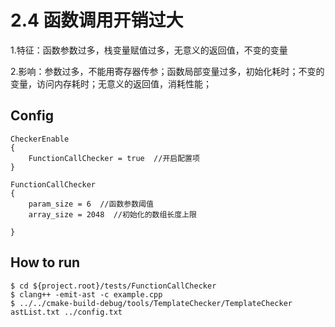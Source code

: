 # 2.4 函数调用开销过大
1.特征：函数参数过多，栈变量赋值过多，无意义的返回值，不变的变量

2.影响：参数过多，不能用寄存器传参；函数局部变量过多，初始化耗时；不变的变量，访问内存耗时；无意义的返回值，消耗性能；

## Config
```
CheckerEnable
{
    FunctionCallChecker = true  //开启配置项
}

FunctionCallChecker
{
    param_size = 6  //函数参数阈值
    array_size = 2048  //初始化的数组长度上限

}

```

## How to run
```shell
$ cd ${project.root}/tests/FunctionCallChecker
$ clang++ -emit-ast -c example.cpp
$ ../../cmake-build-debug/tools/TemplateChecker/TemplateChecker astList.txt ../config.txt
```
